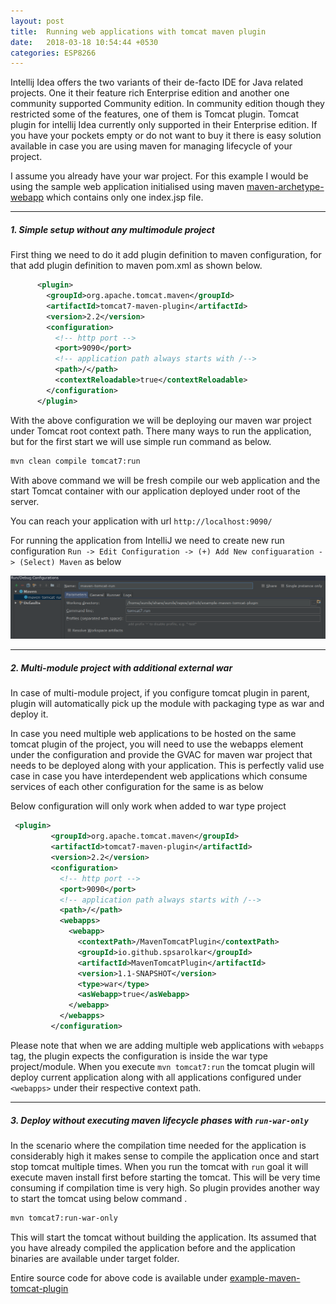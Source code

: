 ```yaml
---
layout: post
title:  Running web applications with tomcat maven plugin
date:   2018-03-18 10:54:44 +0530
categories: ESP8266
---
```


Intellij Idea offers the two variants of their de-facto IDE for Java related projects. One it their feature rich Enterprise edition and another one community supported Community edition. In community edition though they restricted some of the features, one of them is Tomcat plugin. Tomcat plugin for intellij Idea currently only supported in their Enterprise edition. If you have your pockets empty or do not want to buy it there is easy solution available in case you are using maven for managing lifecycle of your project. 

I assume you already have your war project. For this example I would be using the sample web application initialised using maven [maven-archetype-webapp](https://maven.apache.org/archetypes/maven-archetype-webapp/) which contains only one index.jsp file.

------------------------------------------------------------

##### 1. Simple setup without any multimodule project


First thing we need to do it add plugin definition to maven configuration, for that add plugin definition to maven pom.xml as shown below.

```xml
      <plugin>
        <groupId>org.apache.tomcat.maven</groupId>
        <artifactId>tomcat7-maven-plugin</artifactId>
        <version>2.2</version>
        <configuration>
          <!-- http port -->
          <port>9090</port>
          <!-- application path always starts with /-->
          <path>/</path>
          <contextReloadable>true</contextReloadable>
        </configuration>
      </plugin>
```

With the above configuration we will be deploying our maven war project under Tomcat root context path. There many ways to run the application, but for the first start we will use simple run command as below.

```bash
mvn clean compile tomcat7:run
```

With above command we will be fresh compile our web application and the start Tomcat container with our application deployed under root of the server. 

You can reach your application with url `http://localhost:9090/`

For running the application from IntelliJ we need to create new run configuration `Run -> Edit Configuration -> (+) Add New configuaration -> (Select) Maven` as below

![intellij-tomcat-run-configuration]

------------------------------------------------------------

##### 2. Multi-module project with additional external war

In case of multi-module project, if you configure tomcat plugin in parent, plugin will automatically pick up the module with packaging type as war and deploy it. 

In case you need multiple web applications to be hosted on the same tomcat plugin of the project, you will need to use the webapps element under the configuration and provide the GVAC for maven war project that needs to be deployed along with your application. This is perfectly valid use case in case you have interdependent web applications which consume services of each other configuration for the same is as below

Below configuration will only work when added to war type project
```xml
 <plugin>
         <groupId>org.apache.tomcat.maven</groupId>
         <artifactId>tomcat7-maven-plugin</artifactId>
         <version>2.2</version>
         <configuration>
           <!-- http port -->
           <port>9090</port>
           <!-- application path always starts with /-->
           <path>/</path>
           <webapps>
             <webapp>
               <contextPath>/MavenTomcatPlugin</contextPath>
               <groupId>io.github.spsarolkar</groupId>
               <artifactId>MavenTomcatPlugin</artifactId>
               <version>1.1-SNAPSHOT</version>
               <type>war</type>
               <asWebapp>true</asWebapp>
             </webapp>
           </webapps>
         </configuration>
```

Please note that when we are adding multiple web applications with `webapps` tag, the plugin expects the configuration is inside the war type project/module. When you execute `mvn tomcat7:run` the tomcat plugin will deploy current application along with all applications configured under `<webapps>` under their respective context path.

--------------
##### 3. Deploy without executing maven lifecycle phases with `run-war-only`
 
 In the scenario where the compilation time needed for the application is considerably high it makes sense to compile the application once and start stop tomcat multiple times. When you run the tomcat with `run` goal it will execute maven install first before starting the tomcat. This will be very time consuming  if compilation time is very high. So plugin provides another way to start the tomcat using below command .
 
 ```bash
 mvn tomcat7:run-war-only
 ``` 
 
This will start the tomcat without building the application. Its assumed that you have already compiled the application before and the application binaries are available under target folder.

Entire source code for above code is available under [example-maven-tomcat-plugin](https://github.com/spsarolkar/example-maven-tomcat-plugin)

[intellij-tomcat-run-configuration]:/images/intellij-tomcat-run-configuration.png
